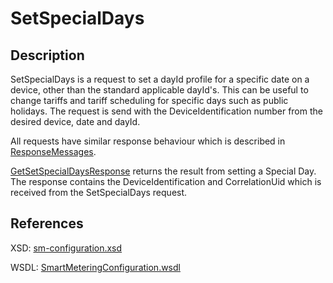 # SetSpecialDays

## Description

SetSpecialDays is a request to set a dayId profile for a specific date on a device, other than the standard applicable dayId's. This can be useful to change tariffs and tariff scheduling for specific days such as public holidays. The request is send with the DeviceIdentification number from the desired device, date and dayId.

All requests have similar response behaviour which is described in [ResponseMessages](../../responsemessages.md).

[GetSetSpecialDaysResponse](getsetspecialdaysresponse.md) returns the result from setting a Special Day. The response contains the DeviceIdentification and CorrelationUid which is received from the SetSpecialDays request.

## References

XSD: [sm-configuration.xsd](https://github.com/OSGP/open-smart-grid-platform/blob/development/osgp/shared/osgp-ws-smartmetering/src/main/resources/schemas/sm-configuration.xsd)

WSDL: [SmartMeteringConfiguration.wsdl](https://github.com/OSGP/open-smart-grid-platform/blob/development/osgp/shared/osgp-ws-smartmetering/src/main/resources/SmartMeteringConfiguration.wsdl)

